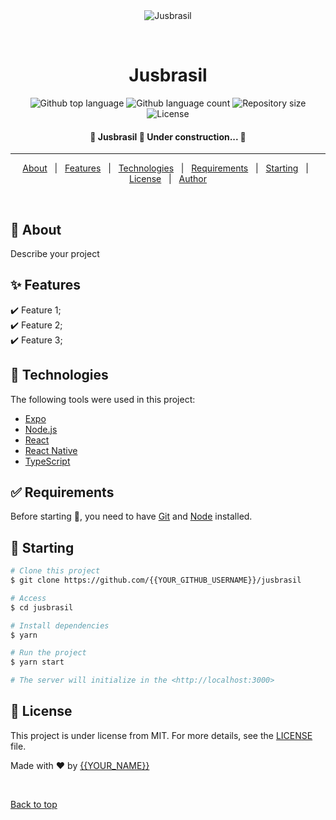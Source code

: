 <div align="center" id="top"> 
  <img src="./.github/app.gif" alt="Jusbrasil" />

&#xa0;

  <!-- <a href="https://jusbrasil.netlify.app">Demo</a> -->
</div>

<h1 align="center">Jusbrasil</h1>

<p align="center">
  <img alt="Github top language" src="https://img.shields.io/github/languages/top/{{YOUR_GITHUB_USERNAME}}/jusbrasil?color=56BEB8">

  <img alt="Github language count" src="https://img.shields.io/github/languages/count/{{YOUR_GITHUB_USERNAME}}/jusbrasil?color=56BEB8">

  <img alt="Repository size" src="https://img.shields.io/github/repo-size/{{YOUR_GITHUB_USERNAME}}/jusbrasil?color=56BEB8">

  <img alt="License" src="https://img.shields.io/github/license/{{YOUR_GITHUB_USERNAME}}/jusbrasil?color=56BEB8">

  <!-- <img alt="Github issues" src="https://img.shields.io/github/issues/{{YOUR_GITHUB_USERNAME}}/jusbrasil?color=56BEB8" /> -->

  <!-- <img alt="Github forks" src="https://img.shields.io/github/forks/{{YOUR_GITHUB_USERNAME}}/jusbrasil?color=56BEB8" /> -->

  <!-- <img alt="Github stars" src="https://img.shields.io/github/stars/{{YOUR_GITHUB_USERNAME}}/jusbrasil?color=56BEB8" /> -->
</p>

<!-- Status -->

 <h4 align="center"> 
	🚧  Jusbrasil 🚀 Under construction...  🚧
</h4>

<hr>

<p align="center">
  <a href="#dart-about">About</a> &#xa0; | &#xa0; 
  <a href="#sparkles-features">Features</a> &#xa0; | &#xa0;
  <a href="#rocket-technologies">Technologies</a> &#xa0; | &#xa0;
  <a href="#white_check_mark-requirements">Requirements</a> &#xa0; | &#xa0;
  <a href="#checkered_flag-starting">Starting</a> &#xa0; | &#xa0;
  <a href="#memo-license">License</a> &#xa0; | &#xa0;
  <a href="https://github.com/{{YOUR_GITHUB_USERNAME}}" target="_blank">Author</a>
</p>

<br>

## :dart: About

Describe your project

## :sparkles: Features

:heavy_check_mark: Feature 1;\
:heavy_check_mark: Feature 2;\
:heavy_check_mark: Feature 3;

## :rocket: Technologies

The following tools were used in this project:

- [Expo](https://expo.io/)
- [Node.js](https://nodejs.org/en/)
- [React](https://pt-br.reactjs.org/)
- [React Native](https://reactnative.dev/)
- [TypeScript](https://www.typescriptlang.org/)

## :white_check_mark: Requirements

Before starting :checkered_flag:, you need to have [Git](https://git-scm.com) and [Node](https://nodejs.org/en/) installed.

## :checkered_flag: Starting

```bash
# Clone this project
$ git clone https://github.com/{{YOUR_GITHUB_USERNAME}}/jusbrasil

# Access
$ cd jusbrasil

# Install dependencies
$ yarn

# Run the project
$ yarn start

# The server will initialize in the <http://localhost:3000>
```

## :memo: License

This project is under license from MIT. For more details, see the [LICENSE](LICENSE.md) file.

Made with :heart: by <a href="https://github.com/{{YOUR_GITHUB_USERNAME}}" target="_blank">{{YOUR_NAME}}</a>

&#xa0;

<a href="#top">Back to top</a>
